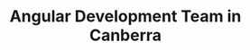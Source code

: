 ---
title: Angular Development Team in Canberra
permalink: /landings/locations/canberra/developer/angular
technology: Angular
location: Canberra
---